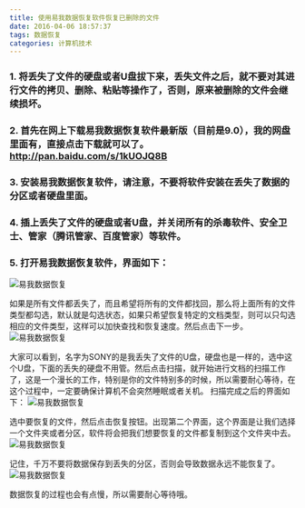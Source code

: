 ```yaml
---
title: 使用易我数据恢复软件恢复已删除的文件
date: 2016-04-06 18:57:37
tags: 数据恢复
categories: 计算机技术
---
```

   
   ### 1.	将丢失了文件的硬盘或者U盘拔下来，丢失文件之后，就不要对其进行文件的拷贝、删除、粘贴等操作了，否则，原来被删除的文件会继续损坏。### 2.	首先在网上下载易我数据恢复软件最新版（目前是9.0），我的网盘里面有，直接点击下载就可以了。http://pan.baidu.com/s/1kUOJQ8B### 3.	安装易我数据恢复软件，请注意，不要将软件安装在丢失了数据的分区或者硬盘里面。### 4.	插上丢失了文件的硬盘或者U盘，并关闭所有的杀毒软件、安全卫士、管家（腾讯管家、百度管家）等软件。### 5.	打开易我数据恢复软件，界面如下：![易我数据恢复](http://7xsnoh.com2.z0.glb.clouddn.com/1001.png)
<!-- more -->如果是所有文件都丢失了，而且希望将所有的文件都找回，那么将上面所有的文件类型都勾选，默认就是勾选状态，如果只希望恢复特定的文档类型，则可以只勾选相应的文件类型，这样可以加快查找和恢复速度。然后点击下一步。![易我数据恢复](http://7xsnoh.com2.z0.glb.clouddn.com/1002.png)
大家可以看到，名字为SONY的是我丢失了文件的U盘，硬盘也是一样的，选中这个U盘，下面的丢失的硬盘不用管。然后点击扫描，就开始进行文档的扫描工作了，这是一个漫长的工作，特别是你的文件特别多的时候，所以需要耐心等待，在这个过程中，一定要确保计算机不会突然睡眠或者关机。扫描完成之后的界面如下：![易我数据恢复](http://7xsnoh.com2.z0.glb.clouddn.com/1003.png)选中要恢复的文件，然后点击恢复按钮。出现第二个界面，这个界面是让我们选择一个文件夹或者分区，软件将会把我们想要恢复的文件都复制到这个文件夹中去。![易我数据恢复](http://7xsnoh.com2.z0.glb.clouddn.com/1004.png)记住，千万不要将数据保存到丢失的分区，否则会导致数据永远不能恢复了。![易我数据恢复](http://7xsnoh.com2.z0.glb.clouddn.com/1005.png)数据恢复的过程也会有点慢，所以需要耐心等待哦。


